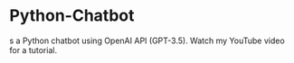 # Python-Chatbot
s a Python chatbot using OpenAI API (GPT-3.5). Watch my YouTube video for a tutorial.
